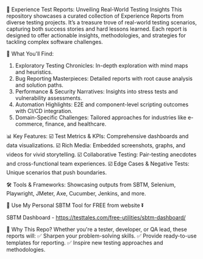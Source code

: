🧪 Experience Test Reports: Unveiling Real-World Testing Insights
This repository showcases a curated collection of Experience Reports from diverse testing projects. It’s a treasure trove of real-world testing scenarios, capturing both success stories and hard lessons learned. Each report is designed to offer actionable insights, methodologies, and strategies for tackling complex software challenges.

🚀 What You'll Find:
1. Exploratory Testing Chronicles: In-depth exploration with mind maps and heuristics.
2. Bug Reporting Masterpieces: Detailed reports with root cause analysis and solution paths.
3. Performance & Security Narratives: Insights into stress tests and vulnerability assessments.
4. Automation Highlights: E2E and component-level scripting outcomes with CI/CD integration.
5. Domain-Specific Challenges: Tailored approaches for industries like e-commerce, finance, and healthcare.

📊 Key Features:
☑️ Test Metrics & KPIs: Comprehensive dashboards and data visualizations.
☑️ Rich Media: Embedded screenshots, graphs, and videos for vivid storytelling.
☑️ Collaborative Testing: Pair-testing anecdotes and cross-functional team experiences.
☑️ Edge Cases & Negative Tests: Unique scenarios that push boundaries.

🛠️ Tools & Frameworks:
Showcasing outputs from SBTM, Selenium, Playwright, JMeter, Axe, Cucumber, Jenkins, and more.

📲 Use My Personal SBTM Tool for FREE from website ⏬

SBTM Dashboard - https://testtales.com/free-utilities/sbtm-dashboard/ 

🌟 Why This Repo?
Whether you're a tester, developer, or QA lead, these reports will:
✅ Sharpen your problem-solving skills.
✅ Provide ready-to-use templates for reporting.
✅ Inspire new testing approaches and methodologies.
